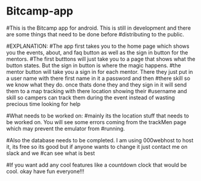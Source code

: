 # Bitcamp-app

#This is the Bitcamp app for android. This is still in development and there are some things that need to be done before
#distributing to the public.

#EXPLANATION:
#The app first takes you to the home page which shows you the events, about, and faq button as well as the sign in button for the mentors.
#The first butttons will just take you to a page that shows what the button states. But the sign in button is where the magic happens.
#the mentor button will take you a sign in for each mentor. There they just put in a user name with there first name in it a password and then
#there skill so we know what they do. once thats done they and they sign in it will send them to a map tracking with there location showing their
#username and skill so campers can track them during the event instead of wasting precious time looking for help

#What needs to be worked on:
#mainly its the location stuff that needs to be worked on. You will see some errors coming from the trackMen page which may prevent the emulator from
#running.

#Also the database needs to be completed. I am using 000webhost to host it, its free so its good but if anyone wants to change it just contact me on slack and we
#can see what is best

#If you want add any cool features like a countdown clock that would be cool. okay have fun everyone!!!
